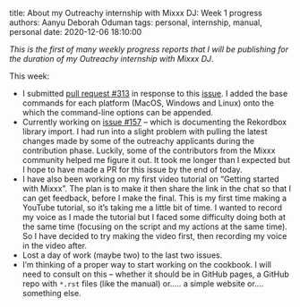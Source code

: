 title: About my Outreachy internship with Mixxx DJ: Week 1 progress
authors: Aanyu Deborah Oduman
tags: personal, internship, manual, personal
date: 2020-12-06 18:10:00

_This is the first of many weekly progress reports that I will be publishing for the duration of my Outreachy internship with Mixxx DJ_.

This week:

- I submitted [pull request #313](https://github.com/mixxxdj/manual/pull/313#pullrequestreview-543022384) in response to this [issue](https://github.com//issues/272).
  I added the base commands for each platform (MacOS, Windows and Linux) onto the which the command-line options can be appended.
- Currently working on [issue #157](https://github.com/mixxxdj/manual/issues/157) – which is documenting the Rekordbox library import.
  I had run into a slight problem with pulling the latest changes made by some of the outreachy applicants during the contribution phase. Luckily, some of the contributors from the Mixxx community helped me figure it out. It took me longer than I expected but I hope to have made a PR for this issue by the end of today.
- I have also been working on my first video tutorial on “Getting started with Mixxx”.
  The plan is to make it then share the link in the chat so that I can get feedback, before I make the final. This is my first time making a YouTube tutorial, so it’s taking me a little bit of time. I wanted to record my voice as I made the tutorial but I faced some difficulty doing both at the same time (focusing on the script and my actions at the same time). So I have decided to try making the video first, then recording my voice in the video after.
- Lost a day of work (maybe two) to the
  last two issues.
- I’m thinking of a proper way to start working on the cookbook.
  I will need to consult on this – whether it should be in GitHub pages, a GitHub repo with `*.rst` files (like the manual) or….. a simple website or…. something else.
